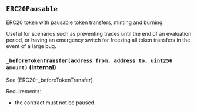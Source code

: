 ## `ERC20Pausable`



ERC20 token with pausable token transfers, minting and burning.

Useful for scenarios such as preventing trades until the end of an evaluation
period, or having an emergency switch for freezing all token transfers in the
event of a large bug.


### `_beforeTokenTransfer(address from, address to, uint256 amount)` (internal)



See {ERC20-_beforeTokenTransfer}.

Requirements:

- the contract must not be paused.




